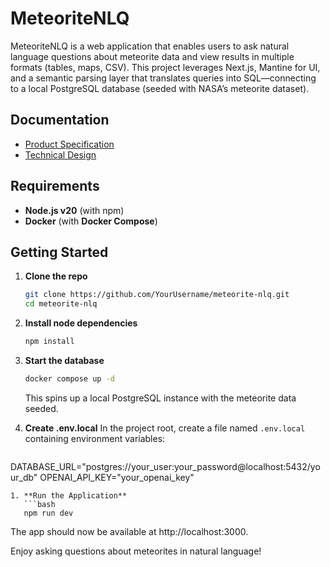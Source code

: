 # MeteoriteNLQ

MeteoriteNLQ is a web application that enables users to ask natural language questions about meteorite data and view results in multiple formats (tables, maps, CSV). This project leverages Next.js, Mantine for UI, and a semantic parsing layer that translates queries into SQL—connecting to a local PostgreSQL database (seeded with NASA’s meteorite dataset).

## Documentation

- [Product Specification](./docs/PRODUCT_SPEC.md)
- [Technical Design](./docs/TECHNICAL_DESIGN.md)

## Requirements

- **Node.js v20** (with npm)
- **Docker** (with **Docker Compose**)

## Getting Started

1. **Clone the repo**  
   ```bash
   git clone https://github.com/YourUsername/meteorite-nlq.git
   cd meteorite-nlq
   ```
1. **Install node dependencies**
   ```bash
   npm install
   ```
1. **Start the database**
   ```bash
   docker compose up -d
   ```
   This spins up a local PostgreSQL instance with the meteorite data seeded.
1. **Create .env.local**
In the project root, create a file named `.env.local` containing environment variables:

   ```bash
DATABASE_URL="postgres://your_user:your_password@localhost:5432/your_db"
   OPENAI_API_KEY="your_openai_key"
```
1. **Run the Application**
   ```bash
   npm run dev
   ```

The app should now be available at http://localhost:3000.


Enjoy asking questions about meteorites in natural language!




   
